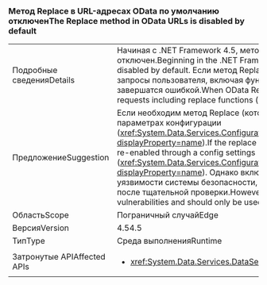 ### <a name="the-replace-method-in-odata-urls-is-disabled-by-default"></a><span data-ttu-id="efa70-101">Метод Replace в URL-адресах OData по умолчанию отключен</span><span class="sxs-lookup"><span data-stu-id="efa70-101">The Replace method in OData URLs is disabled by default</span></span>

|   |   |
|---|---|
|<span data-ttu-id="efa70-102">Подробные сведения</span><span class="sxs-lookup"><span data-stu-id="efa70-102">Details</span></span>|<span data-ttu-id="efa70-103">Начиная с .NET Framework 4.5, метод Replace в URL-адресах OData по умолчанию отключен.</span><span class="sxs-lookup"><span data-stu-id="efa70-103">Beginning in the .NET Framework 4.5, the Replace method in OData URLs is disabled by default.</span></span> <span data-ttu-id="efa70-104">Если метод Replace OData отключен (теперь по умолчанию), все запросы пользователя, включая функции Replace (которые используются редко), завершатся ошибкой.</span><span class="sxs-lookup"><span data-stu-id="efa70-104">When OData Replace is disabled (now by default), any user requests including replace functions (which are uncommon) will fail.</span></span>|
|<span data-ttu-id="efa70-105">Предложение</span><span class="sxs-lookup"><span data-stu-id="efa70-105">Suggestion</span></span>|<span data-ttu-id="efa70-106">Если необходим метод Replace (который используется редко), его можно включить в параметрах конфигурации (<xref:System.Data.Services.Configuration.DataServicesFeaturesSection.ReplaceFunction?displayProperty=name>).</span><span class="sxs-lookup"><span data-stu-id="efa70-106">If the replace method is required (which is uncommon), it can be re-enabled through a config settings (<xref:System.Data.Services.Configuration.DataServicesFeaturesSection.ReplaceFunction?displayProperty=name>).</span></span> <span data-ttu-id="efa70-107">Однако включенный метод Replace может открывать уязвимости системы безопасности, поэтому он должен использоваться только после тщательной проверки.</span><span class="sxs-lookup"><span data-stu-id="efa70-107">However, an enabled replace method can open security vulnerabilities and should only be used after careful review.</span></span>|
|<span data-ttu-id="efa70-108">Область</span><span class="sxs-lookup"><span data-stu-id="efa70-108">Scope</span></span>|<span data-ttu-id="efa70-109">Пограничный случай</span><span class="sxs-lookup"><span data-stu-id="efa70-109">Edge</span></span>|
|<span data-ttu-id="efa70-110">Версия</span><span class="sxs-lookup"><span data-stu-id="efa70-110">Version</span></span>|<span data-ttu-id="efa70-111">4.5</span><span class="sxs-lookup"><span data-stu-id="efa70-111">4.5</span></span>|
|<span data-ttu-id="efa70-112">Тип</span><span class="sxs-lookup"><span data-stu-id="efa70-112">Type</span></span>|<span data-ttu-id="efa70-113">Среда выполнения</span><span class="sxs-lookup"><span data-stu-id="efa70-113">Runtime</span></span>|
|<span data-ttu-id="efa70-114">Затронутые API</span><span class="sxs-lookup"><span data-stu-id="efa70-114">Affected APIs</span></span>|<ul><li><xref:System.Data.Services.DataService%601?displayProperty=nameWithType></li></ul>|


